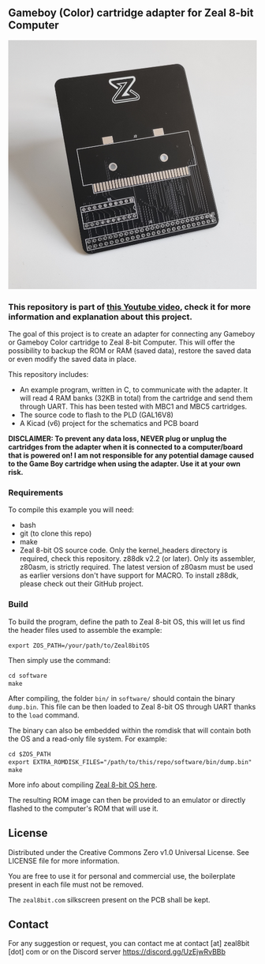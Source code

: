 ## Gameboy (Color) cartridge adapter for Zeal 8-bit Computer

<center>
    <img src="pcb.jpg" alt="PCB final result" />
</center>

### This repository is part of [this Youtube video](https://www.youtube.com/watch?v=MxnD7FFjDEM), check it for more information and explanation about this project.

The goal of this project is to create an adapter for connecting any Gameboy or Gameboy Color cartridge to Zeal 8-bit Computer. This will offer the possibility to backup the ROM or RAM (saved data), restore the saved data or even modify the saved data in place.

This repository includes:

* An example program, written in C, to communicate with the adapter. It will read 4 RAM banks (32KB in total) from the cartridge and send them through UART. This has been tested with MBC1 and MBC5 cartridges.
* The source code to flash to the PLD (GAL16V8)
* A Kicad (v6) project for the schematics and PCB board


**DISCLAIMER: To prevent any data loss, NEVER plug or unplug the cartridges from the adapter when it is connected to a computer/board that is powered on! I am not responsible for any potential damage caused to the Game Boy cartridge when using the adapter. Use it at your own risk.**

### Requirements

To compile this example you will need:

* bash
* git (to clone this repo)
* make
* Zeal 8-bit OS source code. Only the kernel_headers directory is required, check this repository.
z88dk v2.2 (or later). Only its assembler, z80asm, is strictly required. The latest version of z80asm must be used as earlier versions don't have support for MACRO.
To install z88dk, please check out their GitHub project.

### Build

To build the program, define the path to Zeal 8-bit OS, this will let us find the header files used to assemble the example:

```
export ZOS_PATH=/your/path/to/Zeal8bitOS
```

Then simply use the command:

```
cd software
make
```

After compiling, the folder `bin/` in `software/` should contain the binary `dump.bin`. This file can be then loaded to Zeal 8-bit OS through UART thanks to the `load` command.

The binary can also be embedded within the romdisk that will contain both the OS and a read-only file system. For example:

```
cd $ZOS_PATH
export EXTRA_ROMDISK_FILES="/path/to/this/repo/software/bin/dump.bin"
make
```

More info about compiling [Zeal 8-bit OS here](https://github.com/Zeal8bit/Zeal-8-bit-OS#getting-started).

The resulting ROM image can then be provided to an emulator or directly flashed to the computer's ROM that will use it.

## License

Distributed under the Creative Commons Zero v1.0 Universal License. See LICENSE file for more information.

You are free to use it for personal and commercial use, the boilerplate present in each file must not be removed.

The `zeal8bit.com` silkscreen present on the PCB shall be kept.

## Contact

For any suggestion or request, you can contact me at contact [at] zeal8bit [dot] com or on the Discord server https://discord.gg/UzEjwRvBBb
